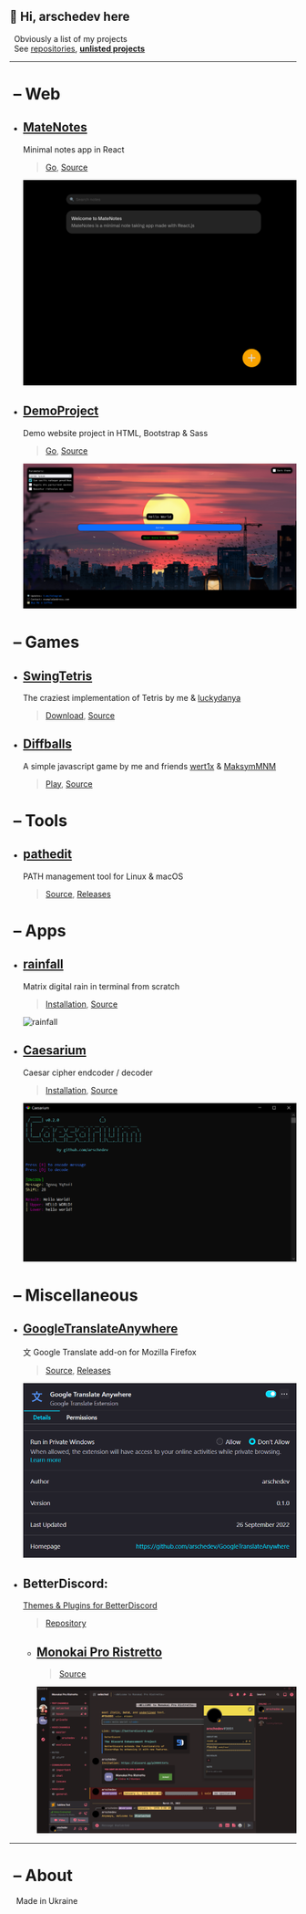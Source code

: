 <link rel="shortcut icon" type="image/png" href="https://avatars.githubusercontent.com/u/98528463?v=4">
<link rel="stylesheet" href="resources/styles.css">
<!--  -->

## 👋 Hi, arschedev here
&nbsp;&nbsp;Obviously a list of my projects<br>
&nbsp;&nbsp;See [repositories](https://github.com/arschedev?tab=repositories), [**unlisted projects**](https://arschedev.github.io/arschedev/Projects)

---

# &nbsp;– Web
- ## [MateNotes](/MateNotes/)
  Minimal notes app in React
  > [Go](/MateNotes/), [Source](https://github.com/arschedev/MateNotes)

  ![MateNotes](https://raw.githubusercontent.com/arschedev/MateNotes/main/preview.png)
  
- ## [DemoProject](/DemoProject/)
  Demo website project in HTML, Bootstrap & Sass
  > [Go](/DemoProject/), [Source](https://github.com/arschedev/DemoProject)

  ![DemoProject](https://raw.githubusercontent.com/arschedev/DemoProject/main/preview.png)

# &nbsp;– Games
- ## [SwingTetris](/SwingTetris/)
  The craziest implementation of Tetris by me & [luckydanya](https://github.com/wert1x/luckydanya)
  > [Download](https://github.com/arschedev/SwingTetris/raw/main/out/artifacts/Tetris_jar/Tetris.jar), [Source](https://github.com/arschedev/SwingTetris)

- ## [Diffballs](https://diffballs.github.io)
  A simple javascript game by me and friends [wert1x](https://github.com/wert1x) & [MaksymMNM](https://github.com/MaksymMNM)
  > [Play](https://diffballs.github.io), [Source](https://github.com/diffballs/diffballs.github.io)

<!--   <img alt="Diffballs" src="https://raw.githubusercontent.com/diffballs/diffballs.github.io/main/diffballs.png" width="640"> -->

# &nbsp;– Tools
- ## [pathedit](/pathedit/)
  PATH management tool for Linux & macOS
  > [Source](https://github.com/arschedev/pathedit), [Releases](https://github.com/arschedev/pathedit/releases)

# &nbsp;– Apps
- ## [rainfall](/rainfall/)
  Matrix digital rain in terminal from scratch 
  > [Installation](https://github.com/arschedev/rainfall#installation), [Source](https://github.com/arschedev/rainfall)

  ![rainfall](https://raw.githubusercontent.com/arschedev/rainfall/main/rainfall.gif)

- ## [Caesarium](/arschedev/Projects/Ruby/Caesarium/)
  Caesar cipher endcoder / decoder
  > [Installation](https://github.com/arschedev/arschedev/tree/main/Projects/Ruby/Caesarium#installation), [Source](https://github.com/arschedev/arschedev/tree/main/Projects/Ruby/Caesarium)

  ![Caesarium](https://raw.githubusercontent.com/arschedev/arschedev/main/Projects/Ruby/Caesarium/caesarium.png)

# &nbsp;– Miscellaneous
- ## [GoogleTranslateAnywhere](/GoogleTranslateAnywhere/)
  文 Google Translate add-on for Mozilla Firefox
  > [Source](https://github.com/arschedev/GoogleTranslateAnywhere), [Releases](https://github.com/arschedev/GoogleTranslateAnywhere/releases)

  <img alt="GoogleTranslateAnywhere" src="https://raw.githubusercontent.com/arschedev/GoogleTranslateAnywhere/main/icons/extension.png" width="480">

- ## BetterDiscord:
  [Themes & Plugins for BetterDiscord](/BetterDiscord/)
  > [Repository](https://github.com/arschedev/BetterDiscord)
    - ## [Monokai Pro Ristretto](/BetterDiscord/Themes/MonokaiProRistretto/)
      > [Source](https://github.com/arschedev/BetterDiscord/tree/main/Themes/MonokaiProRistretto)

      ![Monokai Pro Ristretto](https://raw.githubusercontent.com/arschedev/BetterDiscord/main/Themes/MonokaiProRistretto/preview.png)

---

# &nbsp;– About
&nbsp;&nbsp; Made in Ukraine

